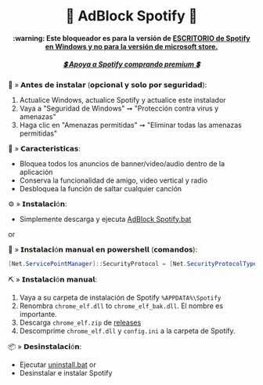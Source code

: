 <center>
    <h1 align="center">🔰 AdBlock Spotify 🔰</h1>
    <h4 align="center">:warning: Este bloqueador es para la versión de <a href="https://www.spotify.com/download/windows/"> <b>ESCRITORIO</b> de Spotify en Windows y <b>no para la versión de microsoft store.</b> </a> </h4>
    <h5 align="center"> <a href="https://www.spotify.com/premium/">💲 Apoya a Spotify comprando premium 💲</a> </h5>
</center>

🧱 » 𝗔𝗻𝘁𝗲𝘀 𝗱𝗲 𝗶𝗻𝘀𝘁𝗮𝗹𝗮𝗿 (𝗼𝗽𝗰𝗶𝗼𝗻𝗮𝗹 𝘆 𝘀𝗼𝗹𝗼 𝗽𝗼𝗿 𝘀𝗲𝗴𝘂𝗿𝗶𝗱𝗮𝗱):
1. Actualice Windows, actualice Spotify y actualice este instalador
2. Vaya a "Seguridad de Windows" ➞ "Protección contra virus y amenazas"
3. Haga clic en "Amenazas permitidas" ➞ "Eliminar todas las amenazas permitidas"

🧩 » 𝗖𝗮𝗿𝗮𝗰𝘁𝗲𝗿𝗶𝘀𝘁𝗶𝗰𝗮𝘀:
* Bloquea todos los anuncios de banner/video/audio dentro de la aplicación
* Conserva la funcionalidad de amigo, video vertical y radio
* Desbloquea la función de saltar cualquier canción

⚙️ » 𝗜𝗻𝘀𝘁𝗮𝗹𝗮𝗰𝗶ó𝗻:
* Simplemente descarga y ejecuta [AdBlock Spotify.bat](https://raw.githack.com/5qw/5p0t1fy/master/AdBlock%20Spotify.bat)  

or

🔩 » 𝗜𝗻𝘀𝘁𝗮𝗹𝗮𝗰𝗶ó𝗻 𝗺𝗮𝗻𝘂𝗮𝗹 𝗲𝗻 𝗽𝗼𝘄𝗲𝗿𝘀𝗵𝗲𝗹𝗹 (𝗰𝗼𝗺𝗮𝗻𝗱𝗼𝘀):

```powershell
[Net.ServicePointManager]::SecurityProtocol = [Net.SecurityProtocolType]::Tls12; Invoke-Expression "& { $(Invoke-WebRequest -UseBasicParsing 'https://raw.githubusercontent.com/5qw/Spotify/master/install.ps1') } -UninstallSpotifyStoreEdition -UpdateSpotify -RemoveAdPlaceholder"
```

⛏ » 𝗜𝗻𝘀𝘁𝗮𝗹𝗮𝗰𝗶ó𝗻 𝗺𝗮𝗻𝘂𝗮𝗹:

1. Vaya a su carpeta de instalación de Spotify `%APPDATA%\Spotify`
2. Renombra `chrome_elf.dll` to `chrome_elf_bak.dll`. El nombre es importante.
3. Descarga `chrome_elf.zip` de [releases](https://github.com/5qw/5p0t1fy/releases)
4. Descomprime `chrome_elf.dll` y `config.ini` a la carpeta de Spotify. 

📦 » 𝗗𝗲𝘀𝗶𝗻𝘀𝘁𝗮𝗹𝗮𝗰𝗶ó𝗻:
* Ejecutar [uninstall.bat](https://raw.githack.com/5qw/5p0t1fy/master/uninstall.bat)
or
* Desinstalar e instalar Spotify
